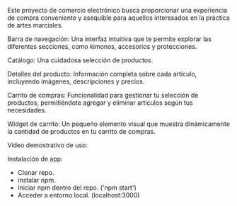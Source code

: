 Este proyecto de comercio electrónico busca proporcionar una experiencia de compra conveniente y asequible para aquellos interesados en la práctica de artes marciales.

Barra de navegación: Una interfaz intuitiva que te permite explorar las diferentes secciones, como kimonos, accesorios y protecciones.

Catálogo: Una cuidadosa selección de productos.

Detalles del producto: Información completa sobre cada artículo, incluyendo imágenes, descripciones y precios.

Carrito de compras: Funcionalidad para gestionar tu selección de productos, permitiéndote agregar y eliminar artículos según tus necesidades.

Widget de carrito: Un pequeño elemento visual que muestra dinámicamente la cantidad de productos en tu carrito de compras.

Video demostrativo de uso:

Instalación de app:

- Clonar repo.
- instalar npm.
- Iniciar npm dentro del repo. ('npm start')
- Acceder a entorno local. (localhost:3000)